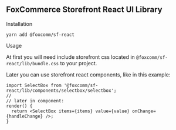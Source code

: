 ## FoxCommerce Storefront React UI Library

Installation

```
yarn add @foxcomm/sf-react
```

Usage

At first you will need include storefront css located in 
`@foxcomm/sf-react/lib/bundle.css` to your project.

Later you can use storefront react components, like in this example:

```
import SelectBox from '@foxcomm/sf-react/lib/components/selectbox/selectbox';
//
// later in component:
render() {
  return <SelectBox items={items} value={value} onChange={handleChange} />;
}

```

